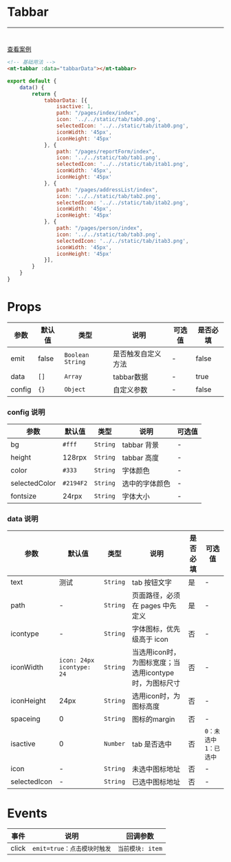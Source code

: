 # Tabbar
***
#

[//]: # (<iframe width='375px' height='667px' frameborder=0 allowfullscreen="true" src="https://static-363fc8f1-c547-4a87-8d04-6d5ba4035deb.bspapp.com/#/pages/tabbar"></iframe>)

[查看案例](https://static-363fc8f1-c547-4a87-8d04-6d5ba4035deb.bspapp.com/#/pages/tabbar)

```html
<!-- 基础用法 -->
<mt-tabbar :data="tabbarData"></mt-tabbar>
```

```javascript
export default {
    data() {
        return {
            tabbarData: [{
                isactive: 1,
                path: "/pages/index/index",
                icon: '../../static/tab/tab0.png',
                selectedIcon: '../../static/tab/itab0.png',
                iconWidth: '45px',
                iconHeight: '45px'
            }, {
                path: "/pages/reportForm/index",
                icon: '../../static/tab/tab1.png',
                selectedIcon: '../../static/tab/itab1.png',
                iconWidth: '45px',
                iconHeight: '45px'
            }, {
                path: "/pages/addressList/index",
                icon: '../../static/tab/tab2.png',
                selectedIcon: '../../static/tab/itab2.png',
                iconWidth: '45px',
                iconHeight: '45px'
            }, {
                path: "/pages/person/index",
                icon: '../../static/tab/tab3.png',
                selectedIcon: '../../static/tab/itab3.png',
                iconWidth: '45px',
                iconHeight: '45px'
            }],
        }
    }
}
```

# Props

| 参数   | 默认值 | 类型                 | 说明               | 可选值 | 是否必填 | 
| ------ | ------ |--------------------| ------------------ | ------ | -------- |
| emit   | false  | `Boolean` `String` | 是否触发自定义方法 | -       | false |
| data   | `[]`     | `Array`            | tabbar数据    | -      |   true    |
| config | `{}`     | `Object`           | 自定义参数         | -      | false    |

### config 说明

| 参数          | 默认值  | 类型   | 说明           | 可选值 |
| ------------- | ------- | ------ | -------------- | ------ |
| bg            | `#fff`    | `String` | tabbar 背景    | -      |
| height        | 128rpx  | `String` | tabbar 高度    | -      |
| color         | `#333`    | `String` | 字体颜色       | -      |
| selectedColor | `#2194F2` | `String` | 选中的字体颜色 | -      |
| fontsize      | 24rpx   | `String` | 字体大小       | -       |

### data 说明

| 参数         | 默认值                       | 类型   | 说明                                                   | 是否必填 | 可选值             |
| ------------ |---------------------------| ------ | ------------------------------------------------------ | -------- |-----------------|
| text         | 测试                        | `String` | tab 按钮文字                                           | 是       | -               |
| path         | -                         | `String` | 页面路径，必须在 pages 中先定义                        | 是       | -               |
| icontype     | -                         | `String` | 字体图标，优先级高于 icon                              | 否       | -               |
| iconWidth    | `icon: 24px` `icontype: 24` | `String` | 当选用icon时，为图标宽度；当选用icontype时，为图标尺寸 | 否       | -               |
| iconHeight   | 24px                      | `String` | 选用icon时，为图标高度                                 | 否       | -               |
| spaceing     | 0                         | `String` | 图标的margin                                           | 否       | -               |
| isactive     | 0                         | `Number` | tab 是否选中                                           | 否       | `0：未选中` `1：已选中` |
| icon         | -                         | `String` | 未选中图标地址                                         | 否       | -               |
| selectedIcon | -                         | `String` | 已选中图标地址                                         | 否       | -               |

# Events

| 事件  | 说明                      | 回调参数         |
| ----- | ------------------------- |--------------|
| click | `emit=true：点击模块时触发` | `当前模块: item` |

